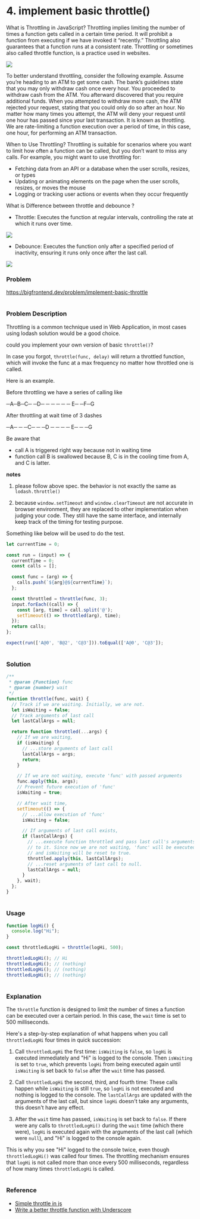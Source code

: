 # 4. implement basic throttle()

What is Throttling in JavaScript?
Throttling implies limiting the number of times a function gets called in a certain time period. It will prohibit a function from executing if we have invoked it “recently.” Throttling also guarantees that a function runs at a consistent rate. Throttling or sometimes also called throttle function, is a practice used in websites.

<img src="https://res.cloudinary.com/practicaldev/image/fetch/s--n4AgsTbr--/c_limit%2Cf_auto%2Cfl_progressive%2Cq_auto%2Cw_800/https://dev-to-uploads.s3.amazonaws.com/uploads/articles/bormg1vefsejfz335kqi.png">

To better understand throttling, consider the following example. Assume you’re heading to an ATM to get some cash. The bank’s guidelines state that you may only withdraw cash once every hour. You proceeded to withdraw cash from the ATM. You afterward discovered that you require additional funds. When you attempted to withdraw more cash, the ATM rejected your request, stating that you could only do so after an hour. No matter how many times you attempt, the ATM will deny your request until one hour has passed since your last transaction. It is known as throttling. We are rate-limiting a function execution over a period of time, in this case, one hour, for performing an ATM transaction.

When to Use Throttling?
Throttling is suitable for scenarios where you want to limit how often a function can be called, but you don’t want to miss any calls. For example, you might want to use throttling for:

- Fetching data from an API or a database when the user scrolls, resizes, or types
- Updating or animating elements on the page when the user scrolls, resizes, or moves the mouse
- Logging or tracking user actions or events when they occur frequently

What is Difference between throttle and debounce ? 

- Throttle: Executes the function at regular intervals, controlling the rate at which it runs over time.

<img src="https://www.vehidtrtak.com/js-throttle.png">

- Debounce: Executes the function only after a specified period of inactivity, ensuring it runs only once after the last call.

<img src="https://www.vehidtrtak.com/js-debounce.png">

### Problem

https://bigfrontend.dev/problem/implement-basic-throttle

#

### Problem Description

Throttling is a common technique used in Web Application, in most cases using lodash solution would be a good choice.

could you implement your own version of basic `throttle()`?

In case you forgot, `throttle(func, delay)` will return a throttled function, which will invoke the func at a max frequency no matter how throttled one is called.

Here is an example.

Before throttling we have a series of calling like

─A─B─C─ ─D─ ─ ─ ─ ─ ─ E─ ─F─G

After throttling at wait time of 3 dashes

─A─ ─ ─C─ ─ ─D ─ ─ ─ ─ E─ ─ ─G

Be aware that

- call A is triggered right way because not in waiting time
- function call B is swallowed because B, C is in the cooling time from A, and C is latter.

**notes**

1. please follow above spec. the behavior is not exactly the same as `lodash.throttle()`

2. because `window.setTimeout` and `window.clearTimeout` are not accurate in browser environment, they are replaced to other implementation when judging your code. They still have the same interface, and internally keep track of the timing for testing purpose.

Something like below will be used to do the test.

```js
let currentTime = 0;

const run = (input) => {
  currentTime = 0;
  const calls = [];

  const func = (arg) => {
    calls.push(`${arg}@${currentTime}`);
  };

  const throttled = throttle(func, 3);
  input.forEach((call) => {
    const [arg, time] = call.split('@');
    setTimeout(() => throttled(arg), time);
  });
  return calls;
};

expect(run(['A@0', 'B@2', 'C@3'])).toEqual(['A@0', 'C@3']);
```

#

### Solution

```js
/**
 * @param {Function} func
 * @param {number} wait
 */
function throttle(func, wait) {
  // Track if we are waiting. Initially, we are not.
  let isWaiting = false;
  // Track arguments of last call
  let lastCallArgs = null;

  return function throttled(...args) {
    // If we are waiting,
    if (isWaiting) {
      // ...store arguments of last call
      lastCallArgs = args;
      return;
    }

    // If we are not waiting, execute 'func' with passed arguments
    func.apply(this, args);
    // Prevent future execution of 'func'
    isWaiting = true;

    // After wait time,
    setTimeout(() => {
      // ...allow execution of 'func'
      isWaiting = false;

      // If arguments of last call exists,
      if (lastCallArgs) {
        // ...execute function throttled and pass last call's arguments
        // to it. Since now we are not waiting, 'func' will be executed
        // and isWaiting will be reset to true.
        throttled.apply(this, lastCallArgs);
        // ...reset arguments of last call to null.
        lastCallArgs = null;
      }
    }, wait);
  };
}
```


#

### Usage

```js
function logHi() {
  console.log("Hi");
}

const throttledLogHi = throttle(logHi, 500);

throttledLogHi(); // Hi
throttledLogHi(); // (nothing)
throttledLogHi(); // (nothing)
throttledLogHi(); // (nothing)
```


#

### Explanation 

The `throttle` function is designed to limit the number of times a function can be executed over a certain period. In this case, the `wait` time is set to 500 milliseconds.

Here's a step-by-step explanation of what happens when you call `throttledLogHi` four times in quick succession:

1. Call `throttledLogHi` the first time: `isWaiting` is `false`, so `logHi` is executed immediately and "Hi" is logged to the console. Then `isWaiting` is set to `true`, which prevents `logHi` from being executed again until `isWaiting` is set back to `false` after the `wait` time has passed.

2. Call `throttledLogHi` the second, third, and fourth time: These calls happen while `isWaiting` is still `true`, so `logHi` is not executed and nothing is logged to the console. The `lastCallArgs` are updated with the arguments of the last call, but since `logHi` doesn't take any arguments, this doesn't have any effect.

3. After the `wait` time has passed, `isWaiting` is set back to `false`. If there were any calls to `throttledLogHi()` during the `wait` time (which there were), `logHi` is executed again with the arguments of the last call (which were `null`), and "Hi" is logged to the console again.

This is why you see "Hi" logged to the console twice, even though `throttledLogHi()` was called four times. The throttling mechanism ensures that `logHi` is not called more than once every 500 milliseconds, regardless of how many times `throttledLogHi` is called.


#

### Reference

- [Simple throttle in js](https://stackoverflow.com/questions/27078285/simple-throttle-in-js#)
- [Write a better throttle function with Underscore](https://gist.github.com/pinglu85/fbe672cb84faa987a1e97e20d844b108)

